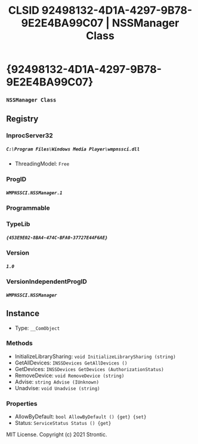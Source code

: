 ﻿---
title: "CLSID 92498132-4D1A-4297-9B78-9E2E4BA99C07 | NSSManager Class"
excerpt: What is COM-Object CLSID 92498132-4D1A-4297-9B78-9E2E4BA99C07?
---

# {92498132-4D1A-4297-9B78-9E2E4BA99C07}

### `NSSManager Class`

## Registry


### InprocServer32

##### `C:\Program Files\Windows Media Player\wmpnssci.dll`
* ThreadingModel: `Free`

### ProgID

##### `WMPNSSCI.NSSManager.1`

### Programmable


### TypeLib

##### `{453E9E02-8BA4-474C-BFA0-37727E44F6AE}`

### Version

##### `1.0`

### VersionIndependentProgID

##### `WMPNSSCI.NSSManager`

## Instance

* Type: `__ComObject`

### Methods

* InitializeLibrarySharing: `void InitializeLibrarySharing (string)`
* GetAllDevices: `INSSDevices GetAllDevices ()`
* GetDevices: `INSSDevices GetDevices (AuthorizationStatus)`
* RemoveDevice: `void RemoveDevice (string)`
* Advise: `string Advise (IUnknown)`
* Unadvise: `void Unadvise (string)`

### Properties

* AllowByDefault: `bool AllowByDefault () {get} {set} `
* Status: `ServiceStatus Status () {get} `

MIT License. Copyright (c) 2021 Strontic.


